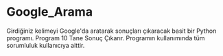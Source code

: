 # Google_Arama
Girdiğiniz kelimeyi Google'da aratarak sonuçları çıkaracak basit bir Python programı.
Program 10 Tane Sonuç Çıkarır.
Programın kullanımında tüm sorumluluk kullanıcıya aittir.

